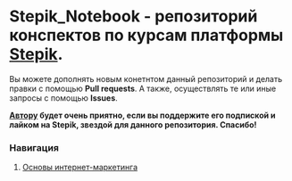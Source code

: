 # Stepik_Notebook - репозиторий конспектов по курсам платформы [Stepik](https://stepik.org/).

Вы можете дополнять новым конетнтом данный репозиторий и делать правки с помощью **Pull requests**. А также, осуществлять те или иные запросы с помощью **Issues**.

**[Автору](https://stepik.org/users/52348625) будет очень приятно, если вы поддержите его подпиской и лайком на Stepik, звездой для данного репозитория. Спасибо!**

### Навигация
<ol>
  <li><a href="https://github.com/Kalashnikov-Ivan/Stepik_Notebook/tree/master/Internet_Marketing_Basics">Основы интернет-маркетинга</a></li>
</ol>
